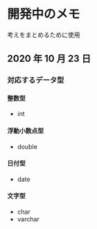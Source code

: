 # 開発中のメモ

考えをまとめるために使用

## 2020 年 10 月 23 日

### 対応するデータ型

#### 整数型

- int

#### 浮動小数点型

- double

#### 日付型

- date

#### 文字型

- char
- varchar
